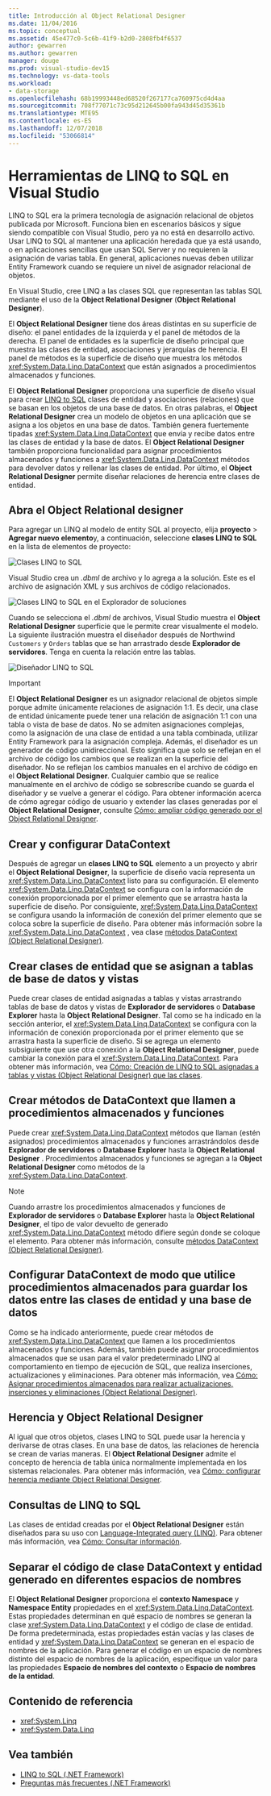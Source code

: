 ```yaml
---
title: Introducción al Object Relational Designer
ms.date: 11/04/2016
ms.topic: conceptual
ms.assetid: 45e477c0-5c6b-41f9-b2d0-2808fb4f6537
author: gewarren
ms.author: gewarren
manager: douge
ms.prod: visual-studio-dev15
ms.technology: vs-data-tools
ms.workload:
- data-storage
ms.openlocfilehash: 68b19993448ed68520f267177ca760975cd4d4aa
ms.sourcegitcommit: 708f77071c73c95d212645b00fa943d45d35361b
ms.translationtype: MTE95
ms.contentlocale: es-ES
ms.lasthandoff: 12/07/2018
ms.locfileid: "53066814"
---
```

# <a name="linq-to-sql-tools-in-visual-studio"></a>Herramientas de LINQ to SQL en Visual Studio

LINQ to SQL era la primera tecnología de asignación relacional de objetos publicada por Microsoft. Funciona bien en escenarios básicos y sigue siendo compatible con Visual Studio, pero ya no está en desarrollo activo. Usar LINQ to SQL al mantener una aplicación heredada que ya está usando, o en aplicaciones sencillas que usan SQL Server y no requieren la asignación de varias tabla. En general, aplicaciones nuevas deben utilizar Entity Framework cuando se requiere un nivel de asignador relacional de objetos.

En Visual Studio, cree LINQ a las clases SQL que representan las tablas SQL mediante el uso de la **Object Relational Designer** (**Object Relational Designer**).

El **Object Relational Designer** tiene dos áreas distintas en su superficie de diseño: el panel entidades de la izquierda y el panel de métodos de la derecha. El panel de entidades es la superficie de diseño principal que muestra las clases de entidad, asociaciones y jerarquías de herencia. El panel de métodos es la superficie de diseño que muestra los métodos <xref:System.Data.Linq.DataContext> que están asignados a procedimientos almacenados y funciones.

El **Object Relational Designer** proporciona una superficie de diseño visual para crear [LINQ to SQL](/dotnet/framework/data/adonet/sql/linq/index) clases de entidad y asociaciones (relaciones) que se basan en los objetos de una base de datos. En otras palabras, el **Object Relational Designer** crea un modelo de objetos en una aplicación que se asigna a los objetos en una base de datos. También genera fuertemente tipadas <xref:System.Data.Linq.DataContext> que envía y recibe datos entre las clases de entidad y la base de datos. El **Object Relational Designer** también proporciona funcionalidad para asignar procedimientos almacenados y funciones a <xref:System.Data.Linq.DataContext> métodos para devolver datos y rellenar las clases de entidad. Por último, el **Object Relational Designer** permite diseñar relaciones de herencia entre clases de entidad.

## <a name="open-the-or-designer"></a>Abra el Object Relational designer

Para agregar un LINQ al modelo de entity SQL al proyecto, elija **proyecto** > **Agregar nuevo elemento**y, a continuación, seleccione **clases LINQ to SQL** en la lista de elementos de proyecto:

![Clases LINQ to SQL](../data-tools/media/raddata-linq-to-sql-classes.png)

Visual Studio crea un *.dbml* de archivo y lo agrega a la solución. Este es el archivo de asignación XML y sus archivos de código relacionados.

![Clases LINQ to SQL en el Explorador de soluciones](../data-tools/media/raddata-linq-to-sql-classes-in-solution-explorer.png)

Cuando se selecciona el *.dbml* de archivos, Visual Studio muestra el **Object Relational Designer** superficie que le permite crear visualmente el modelo. La siguiente ilustración muestra el diseñador después de Northwind `Customers` y `Orders` tablas que se han arrastrado desde **Explorador de servidores**. Tenga en cuenta la relación entre las tablas.

![Diseñador LINQ to SQL](../data-tools/media/raddata-linq-to-sql-designer.png)

> [!IMPORTANT]
> El **Object Relational Designer** es un asignador relacional de objetos simple porque admite únicamente relaciones de asignación 1:1. Es decir, una clase de entidad únicamente puede tener una relación de asignación 1:1 con una tabla o vista de base de datos. No se admiten asignaciones complejas, como la asignación de una clase de entidad a una tabla combinada, utilizar Entity Framework para la asignación compleja. Además, el diseñador es un generador de código unidireccional. Esto significa que solo se reflejan en el archivo de código los cambios que se realizan en la superficie del diseñador. No se reflejan los cambios manuales en el archivo de código en el **Object Relational Designer**. Cualquier cambio que se realice manualmente en el archivo de código se sobrescribe cuando se guarda el diseñador y se vuelve a generar el código. Para obtener información acerca de cómo agregar código de usuario y extender las clases generadas por el **Object Relational Designer**, consulte [Cómo: ampliar código generado por el Object Relational Designer](../data-tools/how-to-extend-code-generated-by-the-o-r-designer.md).

## <a name="create-and-configure-the-datacontext"></a>Crear y configurar DataContext

Después de agregar un **clases LINQ to SQL** elemento a un proyecto y abrir el **Object Relational Designer**, la superficie de diseño vacía representa un <xref:System.Data.Linq.DataContext> listo para su configuración. El elemento <xref:System.Data.Linq.DataContext> se configura con la información de conexión proporcionada por el primer elemento que se arrastra hasta la superficie de diseño. Por consiguiente, <xref:System.Data.Linq.DataContext> se configura usando la información de conexión del primer elemento que se coloca sobre la superficie de diseño. Para obtener más información sobre la <xref:System.Data.Linq.DataContext> , vea clase [métodos DataContext (Object Relational Designer)](../data-tools/datacontext-methods-o-r-designer.md).

## <a name="create-entity-classes-that-map-to-database-tables-and-views"></a>Crear clases de entidad que se asignan a tablas de base de datos y vistas

Puede crear clases de entidad asignadas a tablas y vistas arrastrando tablas de base de datos y vistas de **Explorador de servidores** o **Database Explorer** hasta la **Object Relational Designer**. Tal como se ha indicado en la sección anterior, el <xref:System.Data.Linq.DataContext> se configura con la información de conexión proporcionada por el primer elemento que se arrastra hasta la superficie de diseño. Si se agrega un elemento subsiguiente que use otra conexión a la **Object Relational Designer**, puede cambiar la conexión para el <xref:System.Data.Linq.DataContext>. Para obtener más información, vea [Cómo: Creación de LINQ to SQL asignadas a tablas y vistas (Object Relational Designer) que las clases](../data-tools/how-to-create-linq-to-sql-classes-mapped-to-tables-and-views-o-r-designer.md).

## <a name="create-datacontext-methods-that-call-stored-procedures-and-functions"></a>Crear métodos de DataContext que llamen a procedimientos almacenados y funciones

Puede crear <xref:System.Data.Linq.DataContext> métodos que llaman (estén asignados) procedimientos almacenados y funciones arrastrándolos desde **Explorador de servidores** o **Database Explorer** hasta la **Object Relational Designer** . Procedimientos almacenados y funciones se agregan a la **Object Relational Designer** como métodos de la <xref:System.Data.Linq.DataContext>.

> [!NOTE]
> Cuando arrastre los procedimientos almacenados y funciones de **Explorador de servidores** o **Database Explorer** hasta la **Object Relational Designer**, el tipo de valor devuelto de generado <xref:System.Data.Linq.DataContext> método difiere según donde se coloque el elemento. Para obtener más información, consulte [métodos DataContext (Object Relational Designer)](../data-tools/datacontext-methods-o-r-designer.md).

## <a name="configure-a-datacontext-to-use-stored-procedures-to-save-data-between-entity-classes-and-a-database"></a>Configurar DataContext de modo que utilice procedimientos almacenados para guardar los datos entre las clases de entidad y una base de datos

Como se ha indicado anteriormente, puede crear métodos de <xref:System.Data.Linq.DataContext> que llamen a los procedimientos almacenados y funciones. Además, también puede asignar procedimientos almacenados que se usan para el valor predeterminado LINQ al comportamiento en tiempo de ejecución de SQL, que realiza inserciones, actualizaciones y eliminaciones. Para obtener más información, vea [Cómo: Asignar procedimientos almacenados para realizar actualizaciones, inserciones y eliminaciones (Object Relational Designer)](../data-tools/how-to-assign-stored-procedures-to-perform-updates-inserts-and-deletes-o-r-designer.md).

## <a name="inheritance-and-the-or-designer"></a>Herencia y Object Relational Designer

Al igual que otros objetos, clases LINQ to SQL puede usar la herencia y derivarse de otras clases. En una base de datos, las relaciones de herencia se crean de varias maneras. El **Object Relational Designer** admite el concepto de herencia de tabla única normalmente implementada en los sistemas relacionales. Para obtener más información, vea [Cómo: configurar herencia mediante Object Relational Designer](../data-tools/how-to-configure-inheritance-by-using-the-o-r-designer.md).

## <a name="linq-to-sql-queries"></a>Consultas de LINQ to SQL

Las clases de entidad creadas por el **Object Relational Designer** están diseñados para su uso con [Language-Integrated query (LINQ)](/dotnet/csharp/linq/). Para obtener más información, vea [Cómo: Consultar información](/dotnet/framework/data/adonet/sql/linq/how-to-query-for-information).

## <a name="separate-the-generated-datacontext-and-entity-class-code-into-different-namespaces"></a>Separar el código de clase DataContext y entidad generado en diferentes espacios de nombres

El **Object Relational Designer** proporciona el **contexto Namespace** y **Namespace Entity** propiedades en el <xref:System.Data.Linq.DataContext>. Estas propiedades determinan en qué espacio de nombres se generan la clase <xref:System.Data.Linq.DataContext> y el código de clase de entidad. De forma predeterminada, estas propiedades están vacías y las clases de entidad y <xref:System.Data.Linq.DataContext> se generan en el espacio de nombres de la aplicación. Para generar el código en un espacio de nombres distinto del espacio de nombres de la aplicación, especifique un valor para las propiedades **Espacio de nombres del contexto** o **Espacio de nombres de la entidad**.

## <a name="reference-content"></a>Contenido de referencia

- <xref:System.Linq>
- <xref:System.Data.Linq>

## <a name="see-also"></a>Vea también

- [LINQ to SQL (.NET Framework)](/dotnet/framework/data/adonet/sql/linq/index)
- [Preguntas más frecuentes (.NET Framework)](/dotnet/framework/data/adonet/sql/linq/frequently-asked-questions)